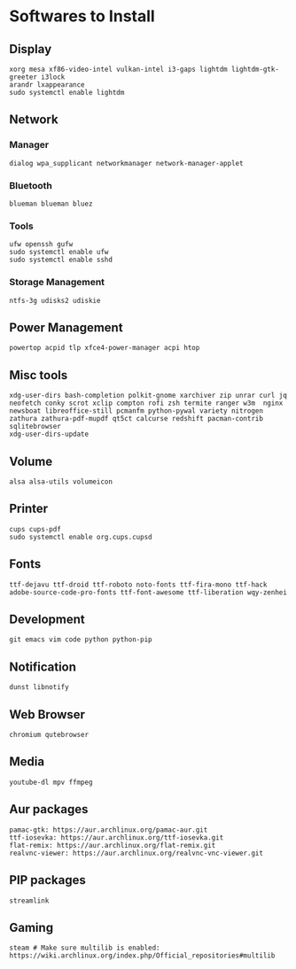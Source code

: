 # Softwares to Install
## Display
``` text
xorg mesa xf86-video-intel vulkan-intel i3-gaps lightdm lightdm-gtk-greeter i3lock
arandr lxappearance
sudo systemctl enable lightdm
```

## Network
### Manager
``` text
dialog wpa_supplicant networkmanager network-manager-applet
```
### Bluetooth
``` text
blueman blueman bluez
```
### Tools
``` text
ufw openssh gufw
sudo systemctl enable ufw
sudo systemctl enable sshd
```
### Storage Management
``` text
ntfs-3g udisks2 udiskie
```

## Power Management
``` text
powertop acpid tlp xfce4-power-manager acpi htop
```

## Misc tools
``` text
xdg-user-dirs bash-completion polkit-gnome xarchiver zip unrar curl jq neofetch conky scrot xclip compton rofi zsh termite ranger w3m  nginx  newsboat libreoffice-still pcmanfm python-pywal variety nitrogen zathura zathura-pdf-mupdf qt5ct calcurse redshift pacman-contrib sqlitebrowser
xdg-user-dirs-update
```

## Volume
``` text
alsa alsa-utils volumeicon
```

## Printer
``` text
cups cups-pdf
sudo systemctl enable org.cups.cupsd
```

## Fonts
``` text
ttf-dejavu ttf-droid ttf-roboto noto-fonts ttf-fira-mono ttf-hack adobe-source-code-pro-fonts ttf-font-awesome ttf-liberation wqy-zenhei
```

## Development
``` text
git emacs vim code python python-pip
```

## Notification
``` text
dunst libnotify
```

## Web Browser
``` text
chromium qutebrowser
```

## Media
``` text
youtube-dl mpv ffmpeg
```

## Aur packages
``` text
pamac-gtk: https://aur.archlinux.org/pamac-aur.git
ttf-iosevka: https://aur.archlinux.org/ttf-iosevka.git
flat-remix: https://aur.archlinux.org/flat-remix.git
realvnc-viewer: https://aur.archlinux.org/realvnc-vnc-viewer.git
```

## PIP packages
``` text
streamlink
```

## Gaming
``` text
steam # Make sure multilib is enabled: https://wiki.archlinux.org/index.php/Official_repositories#multilib
```
